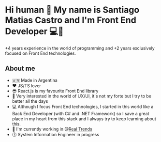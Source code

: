 # Hi human :wave: My name is Santiago Matias Castro and I'm Front End Developer :computer::art:

+4 years experience in the world of programming and +2 years exclusively focused on Front End technologies.

## About me
* :argentina: Made in Argentina
* :heart: JS/TS lover
* :sunglasses: React.js is my favourite Front End library 
* :muscle: Very interested in the world of UX/UI, it's not my forte but I try to be better all the days 
* :computer: Although I focus Front End technologies, I started in this world like a Back End Developer (with C# and .NET Framework) so I save a great place in my heart from this stack and I always try to keep learning about this. 
* :office: I'm currently working in @[Real Trends](https://real-trends.com)
* :clock6: System Information Engineer in progress 

